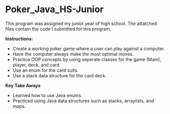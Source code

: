 # Poker_Java_HS-Junior

This program was assigned my junior year of high school.
The attatched files contain the code I submitted for this program.

**Instructions:**
- Create a working poker game where a user can play against a computer.
- Have the computer always make the most optimal moves.
- Practice OOP concepts by using seperate classes for the game (Main), player, deck, and card.
- Use an enum for the card suits.
- Use a stack data structure for the card deck.

**Key Take Aways**
- Learned how to use Java enums.
- Practiced using Java data structures such as stacks, arraylists, and maps.
